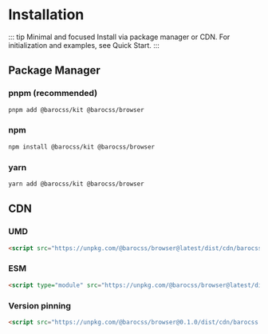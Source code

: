 # Installation

::: tip Minimal and focused
Install via package manager or CDN. For initialization and examples, see Quick Start.
:::

## Package Manager

### pnpm (recommended)
```bash
pnpm add @barocss/kit @barocss/browser
```

### npm
```bash
npm install @barocss/kit @barocss/browser
```

### yarn
```bash
yarn add @barocss/kit @barocss/browser
```

## CDN

### UMD
```html
<script src="https://unpkg.com/@barocss/browser@latest/dist/cdn/barocss.umd.cjs"></script>
```

### ESM
```html
<script type="module" src="https://unpkg.com/@barocss/browser@latest/dist/cdn/barocss.js"></script>
```

### Version pinning
```html
<script src="https://unpkg.com/@barocss/browser@0.1.0/dist/cdn/barocss.umd.cjs"></script>
```

 

